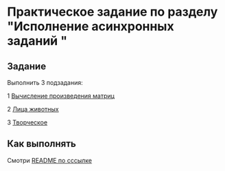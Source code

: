 # Практическое задание по разделу "Исполнение асинхронных заданий "

## Задание
Выполнить 3 подзадания:

1 [Вычисление произведения матриц](task-1-matrix-product/README.md)

2 [Лица животных](task-2-animal-faces/README.md)

3 [Творческое](task-3-exit-poll/README.md)



## Как выполнять
Смотри [README по сссылке](https://github.com/multithreading-course-practice/HW-readme/blob/main/README.md)
